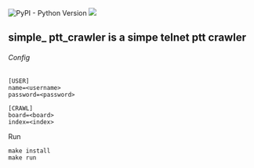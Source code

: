 ![PyPI - Python Version](https://img.shields.io/badge/pypi-3.6-blue)
![](https://travis-ci.org/kaiyuanchen/simple_ptt_crawler.svg?branch=master&status=started)

## simple_ ptt_crawler is a simpe telnet ptt crawler

######  Config
```batch=
[USER]
name=<username>
password=<password>

[CRAWL]
board=<board>
index=<index>
```

Run
```batch=
make install
make run
```
